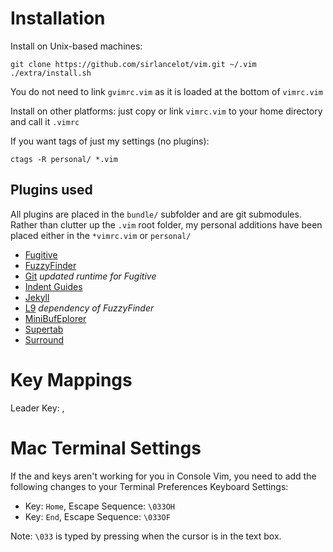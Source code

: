 # Installation

Install on Unix-based machines:

    git clone https://github.com/sirlancelot/vim.git ~/.vim
    ./extra/install.sh

You do not need to link `gvimrc.vim` as it is loaded at the bottom of `vimrc.vim`

Install on other platforms: just copy or link `vimrc.vim` to your
home directory and call it `.vimrc`

If you want tags of just my settings (no plugins):

    ctags -R personal/ *.vim

## Plugins used

All plugins are placed in the `bundle/` subfolder and are git submodules.
Rather than clutter up the `.vim` root folder, my personal additions have been
placed either in the `*vimrc.vim` or `personal/`

  - [Fugitive](https://github.com/tpope/vim-fugitive)
  - [FuzzyFinder](https://github.com/slack/vim-fuzzyfinder)
  - [Git](https://github.com/tpope/vim-git) *updated runtime for Fugitive*
  - [Indent Guides](https://github.com/nathanaelkane/vim-indent-guides)
  - [Jekyll](https://github.com/csexton/jekyll.vim)
  - [L9](https://github.com/vim-scripts/L9) *dependency of FuzzyFinder*
  - [MiniBufEplorer](https://github.com/fholgado/minibufexpl.vim)
  - [Supertab](https://github.com/ervandew/supertab)
  - [Surround](https://github.com/tpope/vim-surround)

# Key Mappings

Leader Key: ,

# Mac Terminal Settings

If the <Home> and <End> keys aren't working for you in Console Vim, you need to
add the following changes to your Terminal Preferences Keyboard Settings:

  - Key: `Home`, Escape Sequence: `\033OH`
  - Key: `End`, Escape Sequence: `\033OF`

Note: `\033` is typed by pressing <Escape> when the cursor is in the text box.
